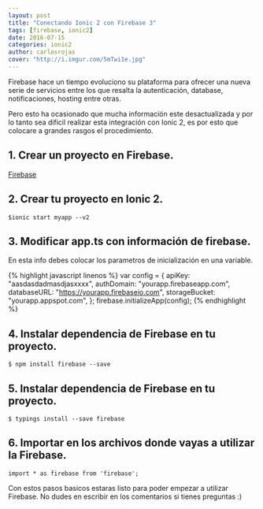 ```yaml
---
layout: post
title: "Conectando Ionic 2 con Firebase 3"
tags: [firebase, ionic2]
date: 2016-07-15
categories: ionic2
author: carlosrojas
cover: "http://i.imgur.com/5mTwi1e.jpg"
---
```


<amp-img width="800" height="292" layout="responsive" src="http://i.imgur.com/5mTwi1e.jpg"></amp-img>

Firebase hace un tiempo evoluciono su plataforma para ofrecer una nueva serie de servicios entre los que resalta la autenticación,
database, notificaciones, hosting entre otras.

Pero esto ha ocasionado que mucha información este desactualizada y por lo tanto sea dificil realizar esta integración con Ionic 2, es por esto
que colocare a grandes rasgos el procedimiento.

## 1. Crear un proyecto en Firebase.

[Firebase](https://console.firebase.google.com)

## 2. Crear tu proyecto en Ionic 2.

`
$ionic start myapp --v2
`

## 3. Modificar app.ts con información de firebase.

En esta info debes colocar los parametros de inicialización en una variable.

{% highlight javascript linenos %}
var config = {
    apiKey: "aasdasdadmasdjasxxxx",
    authDomain: "yourapp.firebaseapp.com",
    databaseURL: "https://yourapp.firebaseio.com",
    storageBucket: "yourapp.appspot.com",
  };
  firebase.initializeApp(config);
{% endhighlight %}

## 4. Instalar dependencia de Firebase en tu proyecto.

```
$ npm install firebase --save 
```

## 5. Instalar dependencia de Firebase en tu proyecto.

```
$ typings install --save firebase
```

## 6. Importar en los archivos donde vayas a utilizar la Firebase.

```
import * as firebase from 'firebase';
```

Con estos pasos basicos estaras listo para poder empezar a utilizar Firebase. No dudes en escribir en los comentarios si tienes preguntas :)